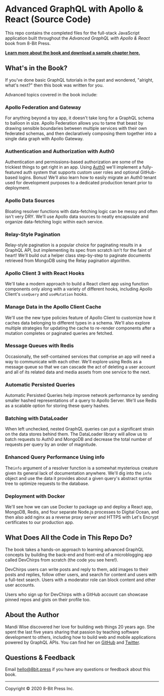 # Advanced GraphQL with Apollo & React (Source Code)

This repo contains the completed files for the full-stack JavaScript application built throughout the _Advanced GraphQL with Apollo & React_ book from 8-Bit Press.

**[Learn more about the book and download a sample chapter here.](https://8bit.press/book/advanced-graphql)**

## What's in the Book?

If you've done basic GraphQL tutorials in the past and wondered, "alright, what's next?" then this book was written for you.

Advanced topics covered in the book include:

### Apollo Federation and Gateway

For anything beyond a toy app, it doesn't take long for a GraphQL schema to balloon in size. Apollo Federation allows you to tame that beast by drawing sensible boundaries between multiple services with their own federated schemas, and then declaratively composing them together into a single data graph with Apollo Gateway.

### Authentication and Authorization with Auth0

Authentication and permissions-based authorization are some of the trickiest things to get right in an app. Using [Auth0](https://auth0.com/) we'll implement a fully-featured auth system that supports custom user roles and optional GitHub-based logins. Bonus! We'll also learn how to easily migrate an Auth0 tenant used for development purposes to a dedicated production tenant prior to deployment.

### Apollo Data Sources

Bloating resolver functions with data-fetching logic can be messy and often isn't very DRY. We'll use Apollo data sources to neatly encapsulate and organize data-fetching logic within each service.

### Relay-Style Pagination

Relay-style pagination is a popular choice for paginating results in a GraphQL API, but implementing its spec from scratch isn't for the faint of heart! We'll build out a helper class step-by-step to paginate documents retrieved from MongoDB using the Relay pagination algorithm.

### Apollo Client 3 with React Hooks

We'll take a modern approach to build a React client app using function components only along with a variety of different hooks, including Apollo Client's `useQuery` and `useMutation` hooks.

### Manage Data in the Apollo Client Cache

We'll use the new type policies feature of Apollo Client to customize how it caches data belonging to different types in a schema. We'll also explore multiple strategies for updating the cache to re-render components after a mutation completes or paginated queries are fetched.

### Message Queues with Redis

Occasionally, the self-contained services that comprise an app will need a way to communicate with each other. We'll explore using Redis as a message queue so that we can cascade the act of deleting a user account and all of its related data and media assets from one service to the next.

### Automatic Persisted Queries

Automatic Persisted Queries help improve network performance by sending smaller hashed representations of a query to Apollo Server. We'll use Redis as a scalable option for storing these query hashes.

### Batching with DataLoader

When left unchecked, nested GraphQL queries can put a significant strain on the data stores behind them. The DataLoader library will allow us to batch requests to Auth0 and MongoDB and decrease the total number of requests per query by an order of magnitude.

### Enhanced Query Performance Using info

The`info` argument of a resolver function is a somewhat mysterious creature given its general lack of documentation anywhere. We'll dig into the `info` object and use the data it provides about a given query's abstract syntax tree to optimize requests to the database.

### Deployment with Docker

We'll see how we can use Docker to package up and deploy a React app, MongoDB, Redis, and four separate Node.js processes to Digital Ocean, and then also add nginx as a reverse proxy server and HTTPS with Let's Encrypt certificates to our production app.

## What Does All the Code in This Repo Do?

The book takes a hands-on approach to learning advanced GraphQL concepts by building the back-end and front-end of a microblogging app called DevChirps from scratch (the code you see here!).

DevChirps users can write posts and reply to them, add images to their posts and replies, follow other users, and search for content and users with a full-text search. Users with a moderator role can block content and other user accounts.

Users who sign up for DevChirps with a GitHub account can showcase pinned repos and gists on their profile too.

## About the Author

Mandi Wise discovered her love for building web things 20 years ago. She spent the last five years sharing that passion by teaching software development to others, including how to build web and mobile applications powered by GraphQL APIs. You can find her on [GitHub](https://github.com/mandiwise) and [Twitter](https://twitter.com/mandiwise).

## Questions & Feedback

Email [hello@8bit.press](mailto:hello@8bit.press) if you have any questions or feedback about this book.

---

Copyright © 2020 8-Bit Press Inc.
